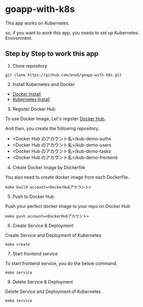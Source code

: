 # goapp-with-k8s

This app works on Kubernetes.

so, if you want to work this app, you needs to set up Kubernetes Environment.

## Step by Step to work this app

1. Clone repository

```
git clone https://github.com/ono5/goapp-with-k8s.git
```

2. Install Kubernetes and Docker

- [Docker Install](https://docs.docker.com/get-docker/)
- [Kubernetes Install](https://kubernetes.io/docs/tasks/tools/install-kubectl/)

3. Register Docker Hub

To use Docker Image, Let's register [Docker Hub](https://hub.docker.com/).

And then, you create the following repository.

- <Docker Hub のアカウント名>/kub-demo-auths
- <Docker Hub のアカウント名>/kub-demo-users
- <Docker Hub のアカウント名>/kub-demo-tasks
- <Docker Hub のアカウント名>/kub-demo-frontend

4. Create Docker Image by Dockerfile

You also need to create docker image from each Dockerfile.

```
make build account=<DockerHubアカウント>
```

5. Push to Docker Hub

Push your perfect docker image to your repo on Docker Hub

```
make push account=<DockerHubアカウント>
```

6. Create Service & Deployment

Create Service and Deployment of Kubernetes

```
make create
```

7. Start frontend service

To start frontend service, you do the below command.

```
make service
```

8. Delete Service & Deployment

Delete Service and Deployment of Kubernetes

```
make service
```
